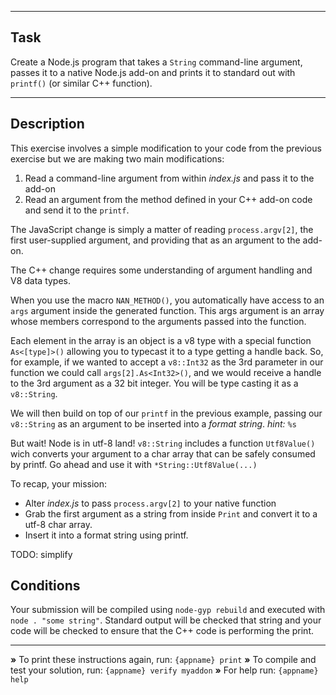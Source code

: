 ----------------------------------------------------------------------

## Task

Create a Node.js program that takes a `String` command-line argument, passes it to a native Node.js add-on and prints it to standard out with `printf()` (or similar C++ function).

----------------------------------------------------------------------

## Description

This exercise involves a simple modification to your code from the previous exercise but we are making two main modifications:

1. Read a command-line argument from within *index.js* and pass it to the add-on
2. Read an argument from the method defined in your C++ add-on code and send it to the `printf`.

The JavaScript change is simply a matter of reading `process.argv[2]`, the first user-supplied argument, and providing that as an argument to the add-on.

The C++ change requires some understanding of argument handling and V8 data types.

When you use the macro `NAN_METHOD()`, you automatically have access to an `args` argument inside the generated function. This args argument is an array whose members correspond to the arguments passed into the function.

Each element in the array is an object is a v8 type with a special function `As<[type]>()` allowing you to typecast it to a type getting a handle back. So, for example, if we wanted to accept a `v8::Int32` as the 3rd parameter in our function we could call `args[2].As<Int32>()`, and we would receive a handle to the 3rd argument as a 32 bit integer. You will be type casting it as a `v8::String`.

We will then build on top of our `printf` in the previous example, passing our `v8::String` as an argument to be inserted into a *format string*. *hint:* `%s`

But wait! Node is in utf-8 land! `v8::String` includes a function `Utf8Value()` wich converts your argument to a char array that can be safely consumed by printf. Go ahead and use it with `*String::Utf8Value(...)`

To recap, your mission:

* Alter _index.js_ to pass `process.argv[2]` to your native function
* Grab the first argument as a string from inside `Print` and convert it to a utf-8 char array.
* Insert it into a format string using printf.

TODO: simplify

## Conditions

Your submission will be compiled using `node-gyp rebuild` and executed with `node . "some string"`. Standard output will be checked that string and your code will be checked to ensure that the C++ code is performing the print.

----------------------------------------------------------------------

 __»__ To print these instructions again, run: `{appname} print`
 __»__ To compile and test your solution, run: `{appname} verify myaddon`
 __»__ For help run: `{appname} help`
